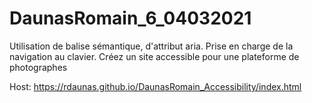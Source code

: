 # DaunasRomain_6_04032021

Utilisation de balise sémantique, d'attribut aria. Prise en charge de la navigation au clavier.
Créez un site accessible pour une plateforme de photographes

Host: https://rdaunas.github.io/DaunasRomain_Accessibility/index.html
